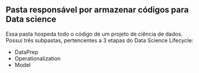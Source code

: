 ## Pasta responsável por armazenar códigos para Data science
Essa pasta hospeda todo o código de um projeto de ciência de dados. Possui três subpastas, pertencentes a 3 etapas do Data Science Lifecycle:

- DataPrep
- Operationalization
- Model
